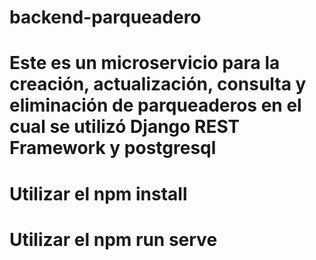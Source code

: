 # backend-parqueadero

# Este es un microservicio para la creación, actualización, consulta y eliminación de parqueaderos en el cual se utilizó Django REST Framework y postgresql

# Utilizar el npm install

# Utilizar el npm run serve
